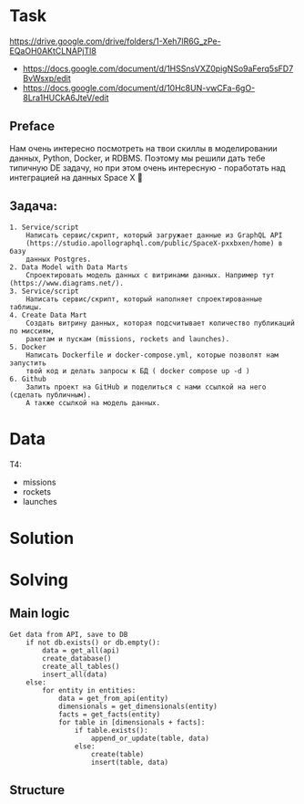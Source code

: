 # 

# Task

https://drive.google.com/drive/folders/1-Xeh7lR6G_zPe-EQaOH0AKtCLNAPjTl8
 - https://docs.google.com/document/d/1HSSnsVXZ0pigNSo9aFerq5sFD7BvWsxp/edit
 - https://docs.google.com/document/d/10Hc8UN-vwCFa-6gO-8Lra1HUCkA6JteV/edit

## Preface

Нам очень интересно посмотреть на твои скиллы в моделировании данных, Python, 
Docker, и RDBMS. Поэтому мы решили дать тебе типичную DE задачу, но при этом 
очень интересную - поработать над интеграцией на данных Space X 🚀

## Задача:
    1. Service/script
        Написать сервис/скрипт, который загружает данные из GraphQL API 
        (https://studio.apollographql.com/public/SpaceX-pxxbxen/home) в базу 
        данных Postgres.
    2. Data Model with Data Marts
        Спроектировать модель данных с витринами данных. Например тут (https://www.diagrams.net/).
    3. Service/script
        Написать сервис/скрипт, который наполняет спроектированные таблицы.
    4. Create Data Mart
        Создать витрину данных, которая подсчитывает количество публикаций по миссиям,  
        ракетам и пускам (missions, rockets and launches).
    5. Docker 
        Написать Dockerfile и docker-compose.yml, которые позволят нам запустить 
        твой код и делать запросы к БД ( docker compose up -d )
    6. Github
        Залить проект на GitHub и поделиться с нами ссылкой на него (сделать публичным). 
        А также ссылкой на модель данных.


# Data

T4:
- missions
- rockets
- launches

# Solution


# Solving

## Main logic

```
Get data from API, save to DB
    if not db.exists() or db.empty():
        data = get_all(api)
        create_database()
        create_all_tables()
        insert_all(data)
    else:
        for entity in entities:
            data = get_from_api(entity)
            dimensionals = get_dimensionals(entity)
            facts = get_facts(entity)
            for table in [dimensionals + facts]:
                if table.exists():
                    append_or_update(table, data)                    
                else:
                    create(table)
                    insert(table, data)
```    

## Structure

```

```

